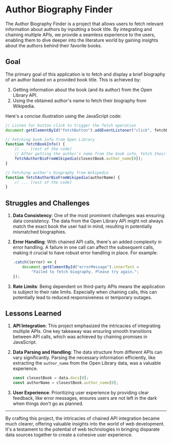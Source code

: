 # Author Biography Finder

The Author Biography Finder is a project that allows users to fetch relevant information about authors by inputting a book title. By integrating and chaining multiple APIs, we provide a seamless experience to the users, enabling them to dive deeper into the literature world by gaining insights about the authors behind their favorite books.

## Goal

The primary goal of this application is to fetch and display a brief biography of an author based on a provided book title. This is achieved by:

1. Getting information about the book (and its author) from the Open Library API.
2. Using the obtained author's name to fetch their biography from Wikipedia.

Here's a concise illustration using the JavaScript code:

```javascript
// Listen for button click to trigger the fetch operation
document.getElementById("fetchButton").addEventListener("click", fetchBookInfo);

// Fetching book info from Open Library
function fetchBookInfo() {
	// ... [rest of the code]
	// After getting the author's name from the book info, fetch their biography
	fetchAuthorBioFromWikipedia(closestBook.author_name[0]);
}

// Fetching author's biography from Wikipedia
function fetchAuthorBioFromWikipedia(authorName) {
	// ... [rest of the code]
}
```

## Struggles and Challenges

1. **Data Consistency**: One of the most prominent challenges was ensuring data consistency. The data from the Open Library API might not always match the exact book the user had in mind, resulting in potentially mismatched biographies.
2. **Error Handling**: With chained API calls, there's an added complexity in error handling. A failure in one call can affect the subsequent calls, making it crucial to have robust error handling in place. For example:

   ```javascript
   .catch((error) => {
       document.getElementById("errorMessage").innerText =
           "Failed to fetch biography. Please try again.";
   });
   ```

3. **Rate Limits**: Being dependent on third-party APIs means the application is subject to their rate limits. Especially when chaining calls, this can potentially lead to reduced responsiveness or temporary outages.

## Lessons Learned

1. **API Integration**: This project emphasized the intricacies of integrating multiple APIs. One key takeaway was ensuring smooth transitions between API calls, which was achieved by chaining promises in JavaScript.

2. **Data Parsing and Handling**: The data structure from different APIs can vary significantly. Parsing the necessary information efficiently, like extracting the `author_name` from the Open Library data, was a valuable experience.

   ```javascript
   const closestBook = data.docs[0];
   const authorName = closestBook.author_name[0];
   ```

3. **User Experience**: Prioritizing user experience by providing clear feedback, like error messages, ensures users are not left in the dark when things don't go as planned.

---

By crafting this project, the intricacies of chained API integration became much clearer, offering valuable insights into the world of web development. It's a testament to the potential of web technologies in bringing disparate data sources together to create a cohesive user experience.
